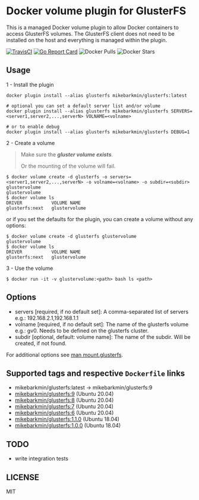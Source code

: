 # Docker volume plugin for GlusterFS

This is a managed Docker volume plugin to allow Docker containers to access
GlusterFS volumes. The GlusterFS client does not need to be installed on the
host and everything is managed within the plugin.

[![TravisCI](https://travis-ci.org/mikebarkmin/docker-volume-glusterfs.svg)](https://travis-ci.org/mikebarkmin/docker-volume-glusterfs) [![Go Report Card](https://goreportcard.com/badge/github.com/mikebarkmin/docker-volume-glusterfs)](https://goreportcard.com/report/github.com/mikebarkmin/docker-volume-glusterfs) ![Docker Pulls](https://img.shields.io/docker/pulls/mikebarkmin/glusterfs) ![Docker Stars](https://img.shields.io/docker/stars/mikebarkmin/glusterfs)

## Usage

1 - Install the plugin

```
docker plugin install --alias glusterfs mikebarkmin/glusterfs:latest

# optional you can set a default server list and/or volume
docker plugin install --alias glusterfs mikebarkmin/glusterfs SERVERS=<server1,server2,...,serverN> VOLNAME=<volname>

# or to enable debug
docker plugin install --alias glusterfs mikebarkmin/glusterfs DEBUG=1
```

2 - Create a volume

> Make sure the **_gluster volume exists_**.
>
> Or the mounting of the volume will fail.

```
$ docker volume create -d glusterfs -o servers=<server1,server2,...,serverN> -o volname=<volname> -o subdir=<subdir> glustervolume
glustervolume
$ docker volume ls
DRIVER           VOLUME NAME
glusterfs:next   glustervolume
```

or if you set the defaults for the plugin, you can create a volume without any options:

```
$ docker volume create -d glusterfs glustervolume
glustervolume
$ docker volume ls
DRIVER           VOLUME NAME
glusterfs:next   glustervolume
```

3 - Use the volume

```
$ docker run -it -v glustervolume:<path> bash ls <path>
```

## Options

- servers [required, if no default set]: A comma-separated list of servers e.g.: 192.168.2.1,192.168.1.1
- volname [required, if no default set]: The name of the glusterfs volume e.g.: gv0. Needs to be defined on the glusterfs cluster.
- subdir [optional, default: volume name]: The name of the subdir. Will be created, if not found.

For additional options see [man mount.glusterfs](https://github.com/gluster/glusterfs/blob/release-6/doc/mount.glusterfs.8).

## Supported tags and respective `Dockerfile` links

- mikebarkmin/glusterfs:latest -> mikebarkmin/glusterfs:9
- [mikebarkmin/glusterfs:9](https://github.com/mikebarkmin/docker-volume-glusterfs/blob/glusterfs-9/Dockerfile) (Ubuntu 20.04)
- [mikebarkmin/glusterfs:8](https://github.com/mikebarkmin/docker-volume-glusterfs/blob/glusterfs-8/Dockerfile) (Ubuntu 20.04)
- [mikebarkmin/glusterfs:7](https://github.com/mikebarkmin/docker-volume-glusterfs/blob/glusterfs-7/Dockerfile) (Ubuntu 20.04)
- [mikebarkmin/glusterfs:6](https://github.com/mikebarkmin/docker-volume-glusterfs/blob/glusterfs-6/Dockerfile) (Ubuntu 20.04)
- [mikebarkmin/glusterfs:1.1.0](https://github.com/mikebarkmin/docker-volume-glusterfs/blob/4af73f9ba63e816958f25a2bddf5665f6c859fe9/Dockerfile) (Ubuntu 18.04)
- [mikebarkmin/glusterfs:1.0.0](https://github.com/mikebarkmin/docker-volume-glusterfs/blob/4af73f9ba63e816958f25a2bddf5665f6c859fe9/Dockerfile) (Ubuntu 18.04)

## TODO

- write integration tests

## LICENSE

MIT
